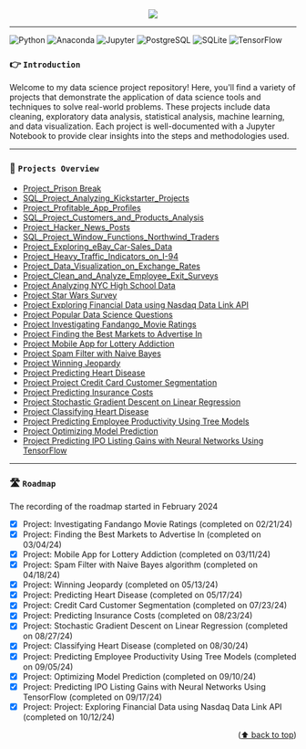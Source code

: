 <div align="center">
  <a href="https://github.com/datalex42/projects/">
    <img src="assets/dqheadergo.gif">
  </a>
<p align="center">
  </p>
</div>

<hr>

![Python](https://img.shields.io/badge/python-3.12.5-purple?logo=python&style=plastic)
![Anaconda](https://img.shields.io/badge/Anaconda-2.6.3-green?logo=anaconda&style=plastic)
![Jupyter](https://img.shields.io/badge/Jupyter-Notebook-orange?logo=jupyter&style=plastic)
![PostgreSQL](https://img.shields.io/badge/PostgreSQL-blue?logo=postgresql&style=plastic)
![SQLite](https://img.shields.io/badge/SQLite-blue?logo=sqlite&style=plastic)
![TensorFlow](https://img.shields.io/badge/TensorFlow-2.10.0-cyan?logo=tensorflow&style=plastic)

### <center><p align = "left">👉 `Introduction`</p> </center>

Welcome to my data science project repository! Here, you'll find a variety of projects that demonstrate the application of data science tools and techniques to solve real-world problems. These projects include data cleaning, exploratory data analysis, statistical analysis, machine learning, and data visualization. Each project is well-documented with a Jupyter Notebook to provide clear insights into the steps and methodologies used.

<hr>

### <center><p align = "left">👀 `Projects Overview`</p> </center>
- [Project_Prison Break](https://github.com/datalex42/Dataquest-A-Collection-of-Data-Science-Projects/blob/e2ed9f04142b8e137e966cd978ae29ea78c3bf13/Project_Prison_Break/0_Project_Prison_Break.ipynb)
- [SQL_Project_Analyzing_Kickstarter_Projects](https://github.com/datalex42/Dataquest-A-Collection-of-Data-Science-Projects/blob/e2ed9f04142b8e137e966cd978ae29ea78c3bf13/Project_Analyzing_Kickstarter_Projects/0_SQL_Project_Analyzing_Kickstarter_Projects.ipynb)
- [Project_Profitable_App_Profiles](https://github.com/datalex42/Dataquest-A-Collection-of-Data-Science-Projects/blob/e2ed9f04142b8e137e966cd978ae29ea78c3bf13/Project_Profitable_App_Profiles/1_Project_Profitable_App_Profiles.ipynb)
- [SQL_Project_Customers_and_Products_Analysis](https://github.com/datalex42/Dataquest-A-Collection-of-Data-Science-Projects/blob/e2ed9f04142b8e137e966cd978ae29ea78c3bf13/Project_Customers_and_Products_Analysis/1_SQL_Project_Customers_and_Products_Analysis.ipynb)
- [Project_Hacker_News_Posts](https://github.com/datalex42/Dataquest-A-Collection-of-Data-Science-Projects/blob/e2ed9f04142b8e137e966cd978ae29ea78c3bf13/Project_Hacker_News_Posts/2_Project_Hacker_News_Posts.ipynb)
- [SQL_Project_Window_Functions_Northwind_Traders](https://github.com/datalex42/Dataquest-A-Collection-of-Data-Science-Projects/blob/e2ed9f04142b8e137e966cd978ae29ea78c3bf13/Project_Window_Functions_Northwind_Traders/2_SQL_Project_Window_Functions_Northwind_Traders.ipynb)
- [Project_Exploring_eBay_Car-Sales_Data](https://github.com/datalex42/Dataquest-A-Collection-of-Data-Science-Projects/blob/e2ed9f04142b8e137e966cd978ae29ea78c3bf13/Project_Exploring_eBay_Car-Sales_Data/3_Project_Exploring_eBay_Car-Sales_Data.ipynb)
- [Project_Heavy_Traffic_Indicators_on_I-94](https://github.com/datalex42/Dataquest-A-Collection-of-Data-Science-Projects/blob/e2ed9f04142b8e137e966cd978ae29ea78c3bf13/Project_Heavy_Traffic_Indicators_on_I-94/4_Project_Heavy_Traffic_Indicators_on_I-94.ipynb)
- [Project_Data_Visualization_on_Exchange_Rates](https://github.com/datalex42/Dataquest-A-Collection-of-Data-Science-Projects/blob/e2ed9f04142b8e137e966cd978ae29ea78c3bf13/Project_Data_Visualization_on_Exchange_Rates/5_Project_Data_Visualization_on_Exchange_Rates.ipynb)
- [Project_Clean_and_Analyze_Employee_Exit_Surveys](https://github.com/datalex42/Dataquest-A-Collection-of-Data-Science-Projects/blob/e2ed9f04142b8e137e966cd978ae29ea78c3bf13/Project_Clean_and_Analyze_Employee_Exit_Surveys/6_Project_Clean_and_Analyze_Employee_Exit_Surveys.ipynb)
- [Project Analyzing NYC High School Data](https://github.com/datalex42/Dataquest-A-Collection-of-Data-Science-Projects/blob/e2ed9f04142b8e137e966cd978ae29ea78c3bf13/Project_Analyzing_NYC_High_School_Data/7_Project_Analyzing_NYC_High_School_Data.ipynb)
- [Project Star Wars Survey](https://github.com/datalex42/Dataquest-A-Collection-of-Data-Science-Projects/blob/e2ed9f04142b8e137e966cd978ae29ea78c3bf13/Project_Star_Wars_Survey/8_Project_Star_Wars_Survey.ipynb)
- [Project Exploring Financial Data using Nasdaq Data Link API](https://github.com/datalex42/Dataquest-A-Collection-of-Data-Science-Projects/blob/e2ed9f04142b8e137e966cd978ae29ea78c3bf13/Project_Exploring_Financial_Data_using_Nasdaq_Data_Link_API/8.5_Project_Exploring_Financial_Data_using_Nasdaq_Data_Link_API.ipynb)
- [Project Popular Data Science Questions](https://github.com/datalex42/Dataquest-A-Collection-of-Data-Science-Projects/blob/e2ed9f04142b8e137e966cd978ae29ea78c3bf13/Project_Popular_Data_Science_Questions/9_Project_Popular_Data_Science_Questions.ipynb)
- [Project Investigating Fandango_Movie Ratings](https://github.com/datalex42/Dataquest-A-Collection-of-Data-Science-Projects/blob/e2ed9f04142b8e137e966cd978ae29ea78c3bf13/Project_Investigating_Fandango_Movie_Ratings/0_STATISTICS_Project_Investigating_Fandango_Movie_Ratings.ipynb)
- [Project Finding the Best Markets to Advertise In](https://github.com/datalex42/Dataquest-A-Collection-of-Data-Science-Projects/blob/e2ed9f04142b8e137e966cd978ae29ea78c3bf13/Project_Finding_the_Best_Markets_to_Advertise_In/1_STATISTICS_Project_Finding_the_Best_Markets_to_Advertise_In.ipynb)
- [Project Mobile App for Lottery Addiction](https://github.com/datalex42/Dataquest-A-Collection-of-Data-Science-Projects/blob/e2ed9f04142b8e137e966cd978ae29ea78c3bf13/Project_Mobile_App_for_Lottery_Addiction/2_STATISTICS_Project_Mobile_App_for_Lottery_Addiction.ipynb)
- [Project Spam Filter with Naive Bayes](https://github.com/datalex42/Dataquest-A-Collection-of-Data-Science-Projects/blob/e2ed9f04142b8e137e966cd978ae29ea78c3bf13/Project_Building_a_Spam_Filter_with_Naive_Bayes/10_Project_Building_a_Spam_Filter_with_Naive_Bayes.ipynb)
- [Project Winning Jeopardy](https://github.com/datalex42/Dataquest-A-Collection-of-Data-Science-Projects/blob/e2ed9f04142b8e137e966cd978ae29ea78c3bf13/Project_Winning_Jeopardy/11_Project_Winning_Jeopardy.ipynb)
- [Project Predicting Heart Disease](https://github.com/datalex42/Dataquest-A-Collection-of-Data-Science-Projects/blob/e2ed9f04142b8e137e966cd978ae29ea78c3bf13/Project_Predicting_Heart_Disease/12_Project_Predicting_Heart_Disease.ipynb)
- [Project Project Credit Card Customer Segmentation](https://github.com/datalex42/Dataquest-A-Collection-of-Data-Science-Projects/blob/e2ed9f04142b8e137e966cd978ae29ea78c3bf13/Project_Credit_Card_Customer_Segmentation/13_Project_Credit_Card_Customer_Segmentation.ipynb)
- [Project Predicting Insurance Costs](https://github.com/datalex42/Dataquest-A-Collection-of-Data-Science-Projects/blob/e2ed9f04142b8e137e966cd978ae29ea78c3bf13/Project_Predicting_Insurance_Costs/14_Project_Predicting_Insurance_Costs.ipynb)
- [Project Stochastic Gradient Descent on Linear Regression](https://github.com/datalex42/Dataquest-A-Collection-of-Data-Science-Projects/blob/e2ed9f04142b8e137e966cd978ae29ea78c3bf13/Project_Stochastic_Gradient_Descent_on_Linear_Regression/15_Project_Stochastic_Gradient_Descent_on_Linear_Regression.ipynb)
- [Project Classifying Heart Disease](https://github.com/datalex42/Dataquest-A-Collection-of-Data-Science-Projects/blob/e2ed9f04142b8e137e966cd978ae29ea78c3bf13/Project_Classifying_Heart_Disease/16_Project_Classifying_Heart_Disease.ipynb)
- [Project Predicting Employee Productivity Using Tree Models](https://github.com/datalex42/Dataquest-A-Collection-of-Data-Science-Projects/blob/e2ed9f04142b8e137e966cd978ae29ea78c3bf13/Project_Predicting_Employee_Productivity_Using_Tree_Models/17_Project_Predicting_Employee_Productivity_Using_Tree_Models.ipynb)
- [Project Optimizing Model Prediction](https://github.com/datalex42/Dataquest-A-Collection-of-Data-Science-Projects/blob/e2ed9f04142b8e137e966cd978ae29ea78c3bf13/Project_Optimizing_Model_Prediction/18_Project_Optimizing_Model_Prediction.ipynb)
- [Project Predicting IPO Listing Gains with Neural Networks Using TensorFlow](https://github.com/datalex42/Dataquest-A-Collection-of-Data-Science-Projects/blob/e2ed9f04142b8e137e966cd978ae29ea78c3bf13/Project_Predicting_Listing_Gains_in_the_Indian_IPO_Market_Using_TensorFlow/19_Project_Predicting_Listing_Gains_in_the_Indian_IPO_Market_Using_TensorFlow.ipynb)

<hr>

### <center><p align = "left">🛣️ `Roadmap`</p> </center>

The recording of the roadmap started in February 2024

- [X] Project: Investigating Fandango Movie Ratings (completed on 02/21/24)
- [X] Project: Finding the Best Markets to Advertise In (completed on 03/04/24)
- [X] Project: Mobile App for Lottery Addiction (completed on 03/11/24)
- [X] Project: Spam Filter with Naive Bayes algorithm (completed on 04/18/24)
- [X] Project: Winning Jeopardy (completed on 05/13/24)
- [X] Project: Predicting Heart Disease (completed on 05/17/24)
- [X] Project: Credit Card Customer Segmentation (completed on 07/23/24)
- [X] Project: Predicting Insurance Costs (completed on 08/23/24)
- [X] Project: Stochastic Gradient Descent on Linear Regression (completed on 08/27/24)
- [X] Project: Classifying Heart Disease (completed on 08/30/24)
- [X] Project: Predicting Employee Productivity Using Tree Models (completed on 09/05/24)
- [X] Project: Optimizing Model Prediction (completed on 09/10/24)
- [X] Project: Predicting IPO Listing Gains with Neural Networks Using TensorFlow (completed on 09/17/24)
- [X] Project: Project: Exploring Financial Data using Nasdaq Data Link API (completed on 10/12/24)

<p align="right">(<a href="#top">⬆️ back to top</a>)</p>

<!-- MARKDOWN LINKS & IMAGES -->
<!-- https://www.markdownguide.org/basic-syntax/#reference-style-links -->
[contributors-shield]: https://img.shields.io/github/contributors/github_username/repo_name.svg?style=for-the-badge
[contributors-url]: https://github.com/github_username/repo_name/graphs/contributors
[forks-shield]: https://img.shields.io/github/forks/github_username/repo_name.svg?style=for-the-badge
[forks-url]: https://github.com/github_username/repo_name/network/members
[stars-shield]: https://img.shields.io/github/stars/github_username/repo_name.svg?style=for-the-badge
[stars-url]: https://github.com/github_username/repo_name/stargazers
[issues-shield]: https://img.shields.io/github/issues/github_username/repo_name.svg?style=for-the-badge
[issues-url]: https://github.com/github_username/repo_name/issues
[license-shield]: https://img.shields.io/github/license/github_username/repo_name.svg?style=for-the-badge
[license-url]: https://github.com/github_username/repo_name/blob/master/LICENSE.txt
[linkedin-shield]: https://img.shields.io/badge/-LinkedIn-black.svg?style=for-the-badge&logo=linkedin&colorB=555
[linkedin-url]: https://linkedin.com/in/linkedin_username
[product-screenshot]: images/screenshot.png
[Next.js]: https://img.shields.io/badge/next.js-000000?style=for-the-badge&logo=nextdotjs&logoColor=white
[Next-url]: https://nextjs.org/
[React.js]: https://img.shields.io/badge/React-20232A?style=for-the-badge&logo=react&logoColor=61DAFB
[React-url]: https://reactjs.org/
[Vue.js]: https://img.shields.io/badge/Vue.js-35495E?style=for-the-badge&logo=vuedotjs&logoColor=4FC08D
[Vue-url]: https://vuejs.org/
[Angular.io]: https://img.shields.io/badge/Angular-DD0031?style=for-the-badge&logo=angular&logoColor=white
[Angular-url]: https://angular.io/
[Svelte.dev]: https://img.shields.io/badge/Svelte-4A4A55?style=for-the-badge&logo=svelte&logoColor=FF3E00
[Svelte-url]: https://svelte.dev/
[Laravel.com]: https://img.shields.io/badge/Laravel-FF2D20?style=for-the-badge&logo=laravel&logoColor=white
[Laravel-url]: https://laravel.com
[Bootstrap.com]: https://img.shields.io/badge/Bootstrap-563D7C?style=for-the-badge&logo=bootstrap&logoColor=white
[Bootstrap-url]: https://getbootstrap.com
[JQuery.com]: https://img.shields.io/badge/jQuery-0769AD?style=for-the-badge&logo=jquery&logoColor=white
[JQuery-url]: https://jquery.com 

